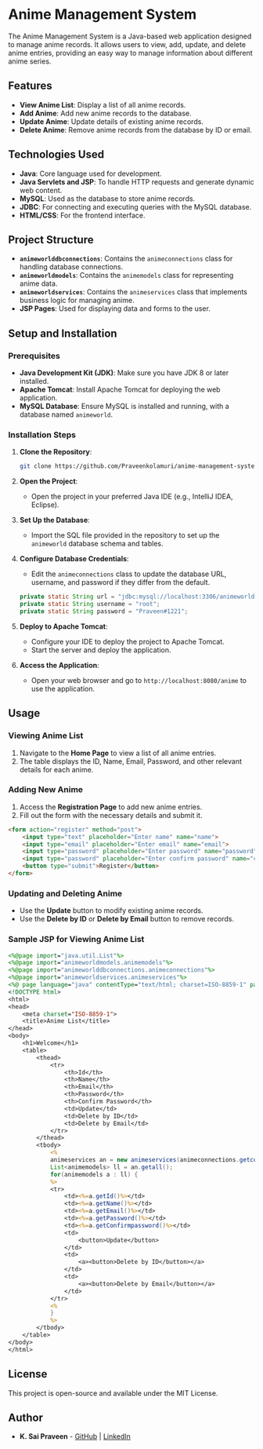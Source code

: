 # Anime Management System

The Anime Management System is a Java-based web application designed to manage anime records. It allows users to view, add, update, and delete anime entries, providing an easy way to manage information about different anime series.

## Features

- **View Anime List**: Display a list of all anime records.
- **Add Anime**: Add new anime records to the database.
- **Update Anime**: Update details of existing anime records.
- **Delete Anime**: Remove anime records from the database by ID or email.

## Technologies Used

- **Java**: Core language used for development.
- **Java Servlets and JSP**: To handle HTTP requests and generate dynamic web content.
- **MySQL**: Used as the database to store anime records.
- **JDBC**: For connecting and executing queries with the MySQL database.
- **HTML/CSS**: For the frontend interface.

## Project Structure

- **`animeworlddbconnections`**: Contains the `animeconnections` class for handling database connections.
- **`animeworldmodels`**: Contains the `animemodels` class for representing anime data.
- **`animeworldservices`**: Contains the `animeservices` class that implements business logic for managing anime.
- **JSP Pages**: Used for displaying data and forms to the user.

## Setup and Installation

### Prerequisites

- **Java Development Kit (JDK)**: Make sure you have JDK 8 or later installed.
- **Apache Tomcat**: Install Apache Tomcat for deploying the web application.
- **MySQL Database**: Ensure MySQL is installed and running, with a database named `animeworld`.

### Installation Steps

1. **Clone the Repository**:

   ```bash
   git clone https://github.com/Praveenkolamuri/anime-management-system.git
   ```

2. **Open the Project**:
   - Open the project in your preferred Java IDE (e.g., IntelliJ IDEA, Eclipse).

3. **Set Up the Database**:
   - Import the SQL file provided in the repository to set up the `animeworld` database schema and tables.

4. **Configure Database Credentials**:
   - Edit the `animeconnections` class to update the database URL, username, and password if they differ from the default.

   ```java
   private static String url = "jdbc:mysql://localhost:3306/animeworld";
   private static String username = "root";
   private static String password = "Praveen#1221";
   ```

5. **Deploy to Apache Tomcat**:
   - Configure your IDE to deploy the project to Apache Tomcat.
   - Start the server and deploy the application.

6. **Access the Application**:
   - Open your web browser and go to `http://localhost:8080/anime` to use the application.

## Usage

### Viewing Anime List

1. Navigate to the **Home Page** to view a list of all anime entries.
2. The table displays the ID, Name, Email, Password, and other relevant details for each anime.

### Adding New Anime

1. Access the **Registration Page** to add new anime entries.
2. Fill out the form with the necessary details and submit it.

```html
<form action="register" method="post">
    <input type="text" placeholder="Enter name" name="name">
    <input type="email" placeholder="Enter email" name="email">
    <input type="password" placeholder="Enter password" name="password">
    <input type="password" placeholder="Enter confirm password" name="confirmpassword">
    <button type="submit">Register</button>
</form>
```

### Updating and Deleting Anime

- Use the **Update** button to modify existing anime records.
- Use the **Delete by ID** or **Delete by Email** button to remove records.

### Sample JSP for Viewing Anime List

```jsp
<%@page import="java.util.List"%>
<%@page import="animeworldmodels.animemodels"%>
<%@page import="animeworlddbconnections.animeconnections"%>
<%@page import="animeworldservices.animeservices"%>
<%@ page language="java" contentType="text/html; charset=ISO-8859-1" pageEncoding="ISO-8859-1"%>
<!DOCTYPE html>
<html>
<head>
    <meta charset="ISO-8859-1">
    <title>Anime List</title>
</head>
<body>
    <h1>Welcome</h1>
    <table>
        <thead>
            <tr>
                <th>Id</th>
                <th>Name</th>
                <th>Email</th>
                <th>Password</th>
                <th>Confirm Password</th>
                <td>Update</td>
                <td>Delete by ID</td>
                <td>Delete by Email</td>
            </tr>
        </thead>
        <tbody>
            <%
            animeservices an = new animeservices(animeconnections.getconnection());
            List<animemodels> ll = an.getall();
            for(animemodels a : ll) {
            %>
            <tr>
                <td><%=a.getId()%></td>
                <td><%=a.getName()%></td>
                <td><%=a.getEmail()%></td>
                <td><%=a.getPassword()%></td>
                <td><%=a.getConfirmpassword()%></td>
                <td>
                    <button>Update</button>
                </td>
                <td>
                    <a><button>Delete by ID</button></a>
                </td>
                <td>
                    <a><button>Delete by Email</button></a>
                </td>
            </tr>
            <%
            }
            %>
        </tbody>
    </table>
</body>
</html>
```

## License

This project is open-source and available under the MIT License.

## Author

- **K. Sai Praveen** - [GitHub](https://github.com/Praveenkolamuri) | [LinkedIn](https://www.linkedin.com/in/sai-praveen-kolamuri-7b449822a/)
